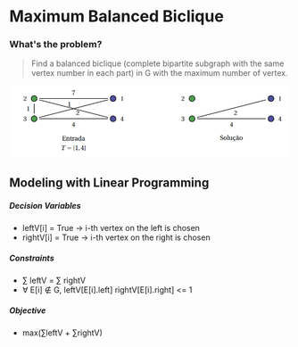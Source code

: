 # Maximum Balanced Biclique
### What's the problem?
> Find a balanced biclique (complete bipartite subgraph with the same vertex number in each part) in G with the maximum number of vertex.

![Problem](https://github.com/NelsonGomesNeto/Operations-Research/blob/master/HardProblems/MaximumBalancedBicliqueProblem/balancedBiclique.png)

## Modeling with Linear Programming

##### Decision Variables
* leftV[i] = True -> i-th vertex on the left is chosen
* rightV[i] = True -> i-th vertex on the right is chosen

##### Constraints
*  ∑ leftV = ∑  rightV
* ∀ E[i] ∉  G,  leftV[E[i].left] rightV[E[i].right] <= 1

##### Objective
* max(∑leftV + ∑rightV)